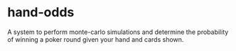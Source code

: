 # hand-odds
A system to perform monte-carlo simulations and determine the probability of winning a poker round given your hand and cards shown.
